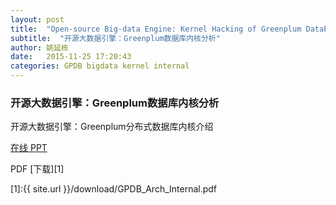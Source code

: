 ```yaml
---
layout: post
title:  "Open-source Big-data Engine: Kernel Hacking of Greenplum Database"
subtitle:  "开源大数据引擎：Greenplum数据库内核分析"
author: 姚延栋
date:   2015-11-25 17:20:43
categories: GPDB bigdata kernel internal
---
```


### 开源大数据引擎：Greenplum数据库内核分析

开源大数据引擎：Greenplum分布式数据库内核介绍

[在线 PPT](http://mp.weixin.qq.com/s?__biz=MzA4NjQzNjUyOA==&mid=400661021&idx=1&sn=2bf52384a166e6679cd63ec9f71833cf&3rd=MzA3MDU4NTYzMw==&scene=6#rd)

PDF [下载][1]

[1]:{{ site.url }}/download/GPDB_Arch_Internal.pdf
